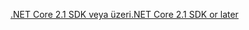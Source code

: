 [<span data-ttu-id="ecb22-101">.NET Core 2.1 SDK veya üzeri</span><span class="sxs-lookup"><span data-stu-id="ecb22-101">.NET Core 2.1 SDK or later</span></span>](https://www.microsoft.com/net/download/all)
